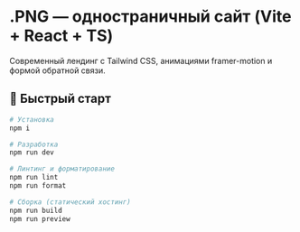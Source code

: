 # .PNG — одностраничный сайт (Vite + React + TS)

Современный лендинг с Tailwind CSS, анимациями framer-motion и формой обратной связи.

## 🚀 Быстрый старт

```bash
# Установка
npm i

# Разработка
npm run dev

# Линтинг и форматирование
npm run lint
npm run format

# Сборка (статический хостинг)
npm run build
npm run preview